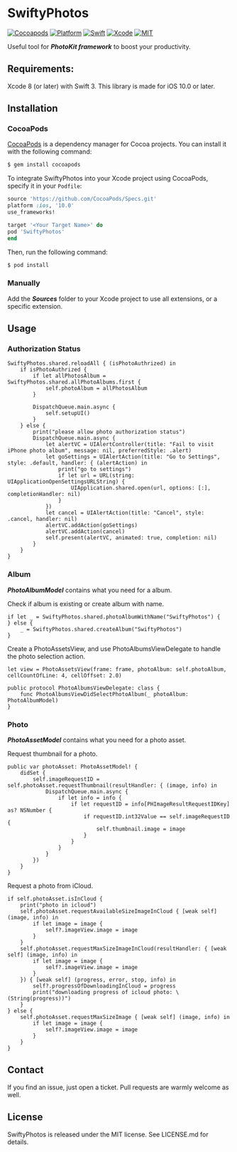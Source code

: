 
# SwiftyPhotos

[![Cocoapods](https://img.shields.io/cocoapods/v/SwiftyPhotos.svg)](https://cocoapods.org/pods/SwiftyPhotos)
[![Platform](https://img.shields.io/badge/Platform-iOS-lightgrey.svg)](https://github.com/icetime17/SwiftyPhotos)
[![Swift](https://img.shields.io/badge/Swift-3.0-orange.svg)](https://swift.org)
[![Xcode](https://img.shields.io/badge/Xcode-9.3-blue.svg)](https://developer.apple.com/xcode)
[![MIT](https://img.shields.io/badge/License-MIT-red.svg)](https://opensource.org/licenses/MIT)

Useful tool for ***PhotoKit framework*** to boost your productivity.


## Requirements:

Xcode 8 (or later) with Swift 3. This library is made for iOS 10.0 or later.

## Installation

### CocoaPods

[CocoaPods](http://cocoapods.org) is a dependency manager for Cocoa projects. You can install it with the following command:

```bash
$ gem install cocoapods
```

To integrate SwiftyPhotos into your Xcode project using CocoaPods, specify it in your `Podfile`:

```ruby
source 'https://github.com/CocoaPods/Specs.git'
platform :ios, '10.0'
use_frameworks!

target '<Your Target Name>' do
pod 'SwiftyPhotos'
end
```

Then, run the following command:

```bash
$ pod install
```

### Manually

Add the ***Sources*** folder to your Xcode project to use all extensions, or a specific extension.

## Usage

### Authorization Status

```
SwiftyPhotos.shared.reloadAll { (isPhotoAuthrized) in
    if isPhotoAuthrized {
        if let allPhotosAlbum = SwiftyPhotos.shared.allPhotoAlbums.first {
            self.photoAlbum = allPhotosAlbum
        }

        DispatchQueue.main.async {
            self.setupUI()
        }
    } else {
        print("please allow photo authorization status")
        DispatchQueue.main.async {
            let alertVC = UIAlertController(title: "Fail to visit iPhone photo album", message: nil, preferredStyle: .alert)
            let goSettings = UIAlertAction(title: "Go to Settings", style: .default, handler: { (alertAction) in
                print("go to settings")
                if let url = URL(string: UIApplicationOpenSettingsURLString) {
                    UIApplication.shared.open(url, options: [:], completionHandler: nil)
                }
            })
            let cancel = UIAlertAction(title: "Cancel", style: .cancel, handler: nil)
            alertVC.addAction(goSettings)
            alertVC.addAction(cancel)
            self.present(alertVC, animated: true, completion: nil)
        }
    }
}
```

### Album

***PhotoAlbumModel*** contains what you need for a album.

Check if album is existing or create album with name.

```
if let _ = SwiftyPhotos.shared.photoAlbumWithName("SwiftyPhotos") {
} else {
    _ = SwiftyPhotos.shared.createAlbum("SwiftyPhotos")
}
```

Create a PhotoAssetsView, and use PhotoAlbumsViewDelegate to handle the photo selection action.

```
let view = PhotoAssetsView(frame: frame, photoAlbum: self.photoAlbum, cellCountOfLine: 4, cellOffset: 2.0)
```

```
public protocol PhotoAlbumsViewDelegate: class {
    func PhotoAlbumsViewDidSelectPhotoAlbum(_ photoAlbum: PhotoAlbumModel)
}
```

### Photo

***PhotoAssetModel*** contains what you need for a photo asset.

Request thumbnail for a photo.

```
public var photoAsset: PhotoAssetModel! {
    didSet {
        self.imageRequestID = self.photoAsset.requestThumbnail(resultHandler: { (image, info) in
            DispatchQueue.main.async {
                if let info = info {
                    if let requestID = info[PHImageResultRequestIDKey] as? NSNumber {
                        if requestID.int32Value == self.imageRequestID {
                            self.thumbnail.image = image
                        }
                    }
                }
            }
        })
    }
}
```

Request a photo from iCloud.

```
if self.photoAsset.isInCloud {
    print("photo in icloud")
    self.photoAsset.requestAvailableSizeImageInCloud { [weak self] (image, info) in
        if let image = image {
            self?.imageView.image = image
        }
    }
    self.photoAsset.requestMaxSizeImageInCloud(resultHandler: { [weak self] (image, info) in
        if let image = image {
            self?.imageView.image = image
        }
    }) { [weak self] (progress, error, stop, info) in
        self?.progressOfDownloadingInCloud = progress
        print("downloading progress of icloud photo: \(String(progress))")
    }
} else {
    self.photoAsset.requestMaxSizeImage { [weak self] (image, info) in
        if let image = image {
            self?.imageView.image = image
        }
    }
}
```

## Contact

If you find an issue, just open a ticket. Pull requests are warmly welcome as well.


## License

SwiftyPhotos is released under the MIT license. See LICENSE.md for details.
